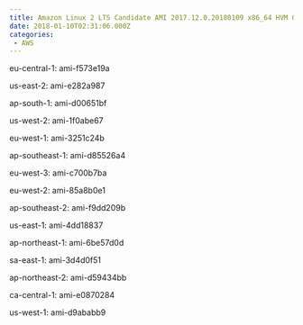 ```yaml
---
title: Amazon Linux 2 LTS Candidate AMI 2017.12.0.20180109 x86_64 HVM GP2
date: 2018-01-10T02:31:06.000Z
categories:
 - AWS
---
```


eu-central-1: ami-f573e19a

us-east-2: ami-e282a987

ap-south-1: ami-d00651bf

us-west-2: ami-1f0abe67

eu-west-1: ami-3251c24b

ap-southeast-1: ami-d85526a4

eu-west-3: ami-c700b7ba

eu-west-2: ami-85a8b0e1

ap-southeast-2: ami-f9dd209b

us-east-1: ami-4dd18837

ap-northeast-1: ami-6be57d0d

sa-east-1: ami-3d4d0f51

ap-northeast-2: ami-d59434bb

ca-central-1: ami-e0870284

us-west-1: ami-d9ababb9

